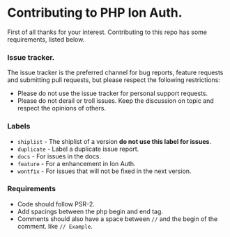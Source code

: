 Contributing to PHP Ion Auth.
===================================

First of all thanks for your interest. Contributing to this repo has some requirements, listed below.

### Issue tracker.
The issue tracker is the preferred channel for bug reports, feature requests and submitting pull requests, but please respect the following restrictions:

- Please do not use the issue tracker for personal support requests.
- Please do not derail or troll issues. Keep the discussion on topic and respect the opinions of others.

### Labels

- `shiplist` - The shiplist of a version **do not use this label for issues**.
- `duplicate` - Label a duplicate issue report.
- `docs` - For issues in the docs.
- `feature` -  For a enhancement in Ion Auth.
- `wontfix` - For issues that will not be fixed in the next version.

### Requirements
- Code should follow PSR-2.
- Add spacings between the php begin and end tag.
- Comments should also have a space between `//` and the begin of the comment. like `// Example`.

